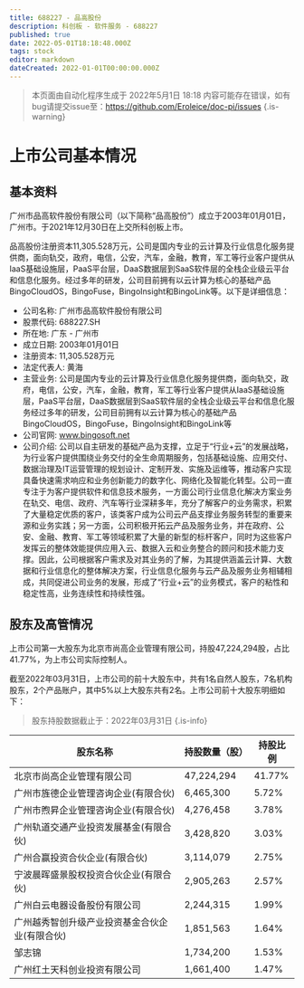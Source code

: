 ```yaml
---
title: 688227 - 品高股份
description: 科创板 - 软件服务 - 688227
published: true
date: 2022-05-01T18:18:48.000Z
tags: stock
editor: markdown
dateCreated: 2022-01-01T00:00:00.000Z
---
```


> 本页面由自动化程序生成于 2022年5月1日 18:18
> 内容可能存在错误，如有bug请提交issue至：https://github.com/Eroleice/doc-pi/issues
{.is-warning}

# 上市公司基本情况

## 基本资料

广州市品高软件股份有限公司（以下简称“品高股份”）成立于2003年01月01日，广州市。于2021年12月30日在上交所科创板上市。

品高股份注册资本11,305.528万元，公司是国内专业的云计算及行业信息化服务提供商，面向轨交，政府，电信，公安，汽车，金融，教育，军工等行业客户提供从IaaS基础设施层，PaaS平台层，DaaS数据层到SaaS软件层的全栈企业级云平台和信息化服务。经过多年的研发，公司目前拥有以云计算为核心的基础产品BingoCloudOS，BingoFuse，BingoInsight和BingoLink等。以下是详细信息：

- 公司名称: 广州市品高软件股份有限公司
- 股票代码: 688227.SH
- 所在地: 广东 - 广州市
- 成立日期: 2003年01月01日
- 注册资本: 11,305.528万元
- 法定代表人: 黄海
- 主营业务: 公司是国内专业的云计算及行业信息化服务提供商，面向轨交，政府，电信，公安，汽车，金融，教育，军工等行业客户提供从IaaS基础设施层，PaaS平台层，DaaS数据层到SaaS软件层的全栈企业级云平台和信息化服务经过多年的研发，公司目前拥有以云计算为核心的基础产品BingoCloudOS，BingoFuse，BingoInsight和BingoLink等
- 公司官网: www.bingosoft.net
- 公司介绍: 公司以自主研发的基础产品为支撑，立足于“行业+云”的发展战略，为行业客户提供围绕业务交付的全生命周期服务，包括基础设施、应用交付、数据治理及IT运营管理的规划设计、定制开发、实施及运维等，推动客户实现具备快速需求响应和业务创新能力的数字化、网络化及智能化转型。公司一直专注于为客户提供软件和信息技术服务，一方面公司行业信息化解决方案业务在轨交、电信、政府、汽车等行业深耕多年，充分了解客户的业务需求，积累了大量稳定优质的客户，该类客户成为公司云产品支撑业务服务转型的重要来源和业务实践；另一方面，公司积极开拓云产品及服务业务，并在政府、公安、金融、教育、军工等领域积累了大量的新型的标杆客户，同时为这些客户发挥云的整体效能提供应用入云、数据入云和业务整合的顾问和技术能力支撑。因此，公司根据客户需求及对其业务的了解，为其提供涵盖云计算、大数据和行业信息化的整体解决方案，行业信息化服务与云产品及服务业务相辅相成，共同促进公司业务的发展，形成了“行业+云”的业务模式，客户的粘性和稳定性高，业务连续性和持续性强。


## 股东及高管情况

上市公司第一大股东为北京市尚高企业管理有限公司，持股47,224,294股，占比41.77%，为上市公司实际控制人。

截至2022年03月31日，上市公司的前十大股东中，共有1名自然人股东，7名机构股东，2个产品账户，其中5%以上大股东共有2名。上市公司前十大股东明细如下：

> 股东持股数据截止于：2022年03月31日
{.is-info}

| 股东名称 | 持股数量（股） | 持股比例 |
| --- | --- | --- |
| 北京市尚高企业管理有限公司 | 47,224,294 | 41.77% |
| 广州市旌德企业管理咨询企业(有限合伙) | 6,465,300 | 5.72% |
| 广州市煦昇企业管理咨询企业(有限合伙) | 4,276,458 | 3.78% |
| 广州轨道交通产业投资发展基金(有限合伙) | 3,428,820 | 3.03% |
| 广州合赢投资合伙企业(有限合伙) | 3,114,079 | 2.75% |
| 宁波晨晖盛景股权投资合伙企业(有限合伙) | 2,905,263 | 2.57% |
| 广州白云电器设备股份有限公司 | 2,244,315 | 1.99% |
| 广州越秀智创升级产业投资基金合伙企业(有限合伙) | 1,851,563 | 1.64% |
| 邹志锦 | 1,734,200 | 1.53% |
| 广州红土天科创业投资有限公司 | 1,661,400 | 1.47% |




